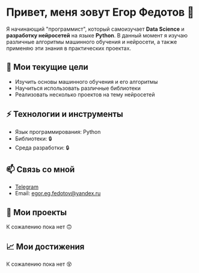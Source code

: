 # Привет, меня зовут Егор Федотов 👋

Я начинающий "программист", который самоизучает **Data Science** и **разработку нейросетей** на языке **Python**. В данный момент я изучаю различные алгоритмы машинного обучения и нейросети, а также применяю эти знания в практических проектах.

## 🌱 Мои текущие цели

- Изучить основы машинного обучения и его алгоритмы
- Научиться использовать различные библиотеки
- Реализовать несколько проектов на тему нейросетей

## ⚡ Технологии и инструменты

- Язык программирования: Python
- Библиотеки:  🔒
- Среда разработки:  🔒

## 📫 Связь со мной

- [Telegram](https://t.me/egorfedotovoff)
- Email: egor.eg.fedotov@yandex.ru

## 📝 Мои проекты

К сожалению пока нет 🙃

## 📈 Мои достижения

К сожалению пока нет 😵
